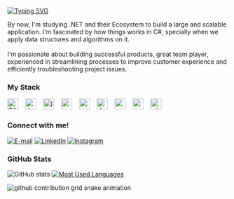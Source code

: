 

[![Typing SVG](https://readme-typing-svg.demolab.com?font=Fira+Code&weight=600&size=25&pause=1000&color=5230d0&random=false&width=435&height=40&lines=Hi,+I'm+Gabriel+Anselmo!+🧑🏻‍💻🌍+)](https://git.io/typing-svg)

<p align="left">
By now, I'm studying .NET and their Ecosystem to build a large and scalable application. I'm fascinated by how things works in C#, specially when we apply data structures and algorithms on it.
  <br><br>
I'm passionate about building successful products, great team player, experienced in streamlining processes to improve customer experience and efficiently troubleshooting project issues.
</p>

<h3 align="left">My Stack</h3>

<div align="left">
  <img src="https://cdn.jsdelivr.net/gh/devicons/devicon/icons/csharp/csharp-original.svg" height="25" alt="C# logo"  />
  <img width="8" />
<!--   <img src="https://cdn.jsdelivr.net/gh/devicons/devicon/icons/dot-net/dot-net-original.svg" height="25" alt="dotnet logo"  /> -->
  <img src="https://img.icons8.com/?size=100&id=1BC75jFEBED6&format=png&color=000000" height="25" alt="dotnet logo"  />
  <img width="8" />
  <img src="https://cdn.jsdelivr.net/gh/devicons/devicon/icons/java/java-original.svg" height="25" alt="java logo"  />
  <img width="8" />
  <img src="https://cdn.jsdelivr.net/gh/devicons/devicon/icons/spring/spring-original.svg" height="25" alt="spring logo"  />
  <img width="8" />
  <img src="https://cdn.jsdelivr.net/gh/devicons/devicon/icons/postgresql/postgresql-original.svg" height="25" alt="postgresql logo"  />
  <img width="8" />
  <img src="https://cdn.jsdelivr.net/gh/devicons/devicon/icons/docker/docker-original.svg" height="25" alt="docker logo"  />
  <img width="8" />
  <img src="https://cdn.jsdelivr.net/gh/devicons/devicon/icons/react/react-original.svg" height="25" alt="react logo"  />
  <img width="8" />
  <img src="https://cdn.jsdelivr.net/gh/devicons/devicon/icons/nextjs/nextjs-original.svg" height="25" alt="next.js logo"  />
  <img width="8" />
  <img src="https://cdn.jsdelivr.net/gh/devicons/devicon/icons/git/git-original.svg" height="25" alt="git logo"  />
  <img width="8" />
  <!--<img src="https://cdn.jsdelivr.net/gh/devicons/devicon/icons/html5/html5-original.svg" height="25" alt="html5 logo"  />
  <img width="8" />
  <img src="https://cdn.jsdelivr.net/gh/devicons/devicon/icons/css3/css3-original.svg" height="25" alt="css3 logo"  />
  <img width="8" />-->
  <!--<img src="https://cdn.jsdelivr.net/gh/devicons/devicon/icons/javascript/javascript-plain.svg" height="25" alt="javascript logo"  />
  <img width="8" />-->
</div>

<h3 align="left">Connect with me!</h3>

[![E-mail](https://img.shields.io/badge/-Email-000?style=for-the-badge&logo=microsoft-outlook&logoColor=5230d0&color:FFF)](mailto:gabrielanselmo29@gmail.com)
[![LinkedIn](https://img.shields.io/badge/-LinkedIn-000?style=for-the-badge&logo=linkedin&logoColor=5230d0&color:FFF)](https://www.linkedin.com/in/gabriel-anselmo-b69bb0247/)
[![Instagram](https://img.shields.io/badge/-Instagram-000?style=for-the-badge&logo=instagram&logoColor=5230d0&color:FFF)](https://www.instagram.com/gabrielanselmo.dev/)


<h3>GitHub Stats</h3>

![GitHub stats](https://github-readme-stats-git-masterrstaa-rickstaa.vercel.app/api?username=gabrielanselmoa&hide_title=true&show_icons=true&include_all_commits=false&count_private=true&line_height=25&hide=issues&bg_color=000&title_color=5230d0&text_color=FFF&border_radius=3&border_color=5230d0&icon_color=5230d0&theme=jolly)
[![Most Used Languages](https://github-readme-stats-git-masterrstaa-rickstaa.vercel.app/api/top-langs/?username=gabrielanselmoa&line_height=10&card_width=290&layout=compact&hide_title=false&count_private=true&langs_count=4&show_icons=true&title_color=5230d0&hide=html,css&bg_color=000&text_color=8B8B8B&border_radius=3&border_color=5230d0&count_private=true)](https://github.com/gabrielanselmoa/gabrielanselmoa)
<br>


<picture>
  <source media="(prefers-color-scheme: dark)" srcset="https://raw.githubusercontent.com/gabrielanselmoa/gabrielanselmoa/output/github-contribution-grid-snake-dark.svg">
  <source media="(prefers-color-scheme: light)" srcset="https://raw.githubusercontent.com/gabrielanselmoa/gabrielanselmoa/output/github-contribution-grid-snake.svg">
  <img alt="github contribution grid snake animation" src="https://raw.githubusercontent.com/gabrielanselmoa/gabrielanselmoa/output/github-contribution-grid-snake.svg">
</picture>
<br><br>
